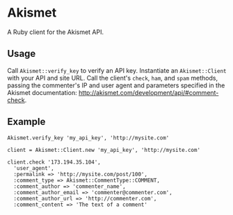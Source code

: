 Akismet
=======

A Ruby client for the Akismet API.

Usage
-----

Call `Akismet::verify_key` to verify an API key. Instantiate an
`Akismet::Client` with your API and site URL. Call the client's `check`,
`ham`, and `spam` methods, passing the commenter's IP and user agent and
parameters specified in the Akismet documentation:
http://akismet.com/development/api/#comment-check.

Example
-------

    Akismet.verify_key 'my_api_key', 'http://mysite.com'

    client = Akismet::Client.new 'my_api_key', 'http://mysite.com'

    client.check '173.194.35.104',
      'user_agent',
      :permalink => 'http://mysite.com/post/100',
      :comment_type => Akismet::CommentType::COMMENT,
      :comment_author => 'commenter_name',
      :comment_author_email => 'commenter@commenter.com',
      :comment_author_url => 'http://commenter.com',
      :comment_content => 'The text of a comment'
